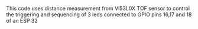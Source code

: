 This code uses distance measurement from Vl53L0X TOF sensor to control the triggering and sequencing of 3 leds connected to GPIO pins 16,17 and 18 of an ESP 32
